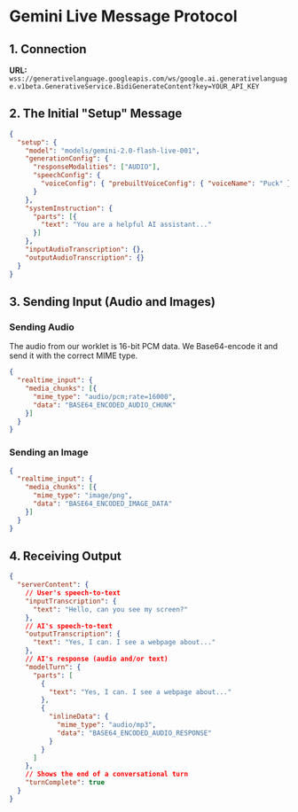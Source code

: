 # Gemini Live Message Protocol

## 1. Connection

**URL:** `wss://generativelanguage.googleapis.com/ws/google.ai.generativelanguage.v1beta.GenerativeService.BidiGenerateContent?key=YOUR_API_KEY`

## 2. The Initial "Setup" Message

```json
{
  "setup": {
    "model": "models/gemini-2.0-flash-live-001",
    "generationConfig": {
      "responseModalities": ["AUDIO"],
      "speechConfig": {
        "voiceConfig": { "prebuiltVoiceConfig": { "voiceName": "Puck" } }
      }
    },
    "systemInstruction": {
      "parts": [{
        "text": "You are a helpful AI assistant..."
      }]
    },
    "inputAudioTranscription": {},
    "outputAudioTranscription": {}
  }
}
```


## 3. Sending Input (Audio and Images)

### Sending Audio

The audio from our worklet is 16-bit PCM data. We Base64-encode it and send it with the correct MIME type.

```json
{
  "realtime_input": {
    "media_chunks": [{
      "mime_type": "audio/pcm;rate=16000",
      "data": "BASE64_ENCODED_AUDIO_CHUNK"
    }]
  }
}
```

### Sending an Image

```json
{
  "realtime_input": {
    "media_chunks": [{
      "mime_type": "image/png",
      "data": "BASE64_ENCODED_IMAGE_DATA"
    }]
  }
}
```

## 4. Receiving Output

```json
{
  "serverContent": {
    // User's speech-to-text
    "inputTranscription": {
      "text": "Hello, can you see my screen?"
    },
    // AI's speech-to-text
    "outputTranscription": {
      "text": "Yes, I can. I see a webpage about..."
    },
    // AI's response (audio and/or text)
    "modelTurn": {
      "parts": [
        {
          "text": "Yes, I can. I see a webpage about..."
        },
        {
          "inlineData": {
            "mime_type": "audio/mp3",
            "data": "BASE64_ENCODED_AUDIO_RESPONSE"
          }
        }
      ]
    },
    // Shows the end of a conversational turn
    "turnComplete": true
  }
}
```
